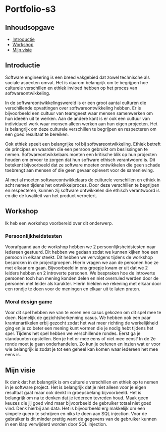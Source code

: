 # Portfolio-s3

## Inhoudsopgave
- [Introductie](#introductie)
- [Workshop](#workshop)
- [Mijn visie](#mijn-visie)

## Introductie
Software engineering is een breed vakgebied dat zowel technische als sociale aspecten omvat. Het is daarom belangrijk om te begrijpen hoe culturele verschillen en ethiek invloed hebben op het proces van softwareontwikkeling.

In de softwareontwikkelingswereld is er een groot aantal culturen die verschillende opvattingen over softwareontwikkeling hebben. Er is bijvoorbeeld een cultuur van teamgeest waar mensen samenwerken om hun ideeën uit te werken. Aan de andere kant is er ook een cultuur van individueel werk waar mensen alleen werken aan hun eigen projecten. Het is belangrijk om deze culturele verschillen te begrijpen en respecteren om een goed resultaat te bereiken.

Ook ethiek speelt een belangrijke rol bij softwareontwikkeling. Ethiek betreft de principes en waarden die een persoon gebruikt om beslissingen te nemen. Softwareontwikkelaars moeten een kritische blik op hun projecten houden om ervoor te zorgen dat hun software ethisch verantwoord is. Dit betekent bijvoorbeeld dat ze software moeten ontwikkelen die geen schade toebrengt aan mensen of die geen gevaar oplevert voor de samenleving.

Al met al moeten softwareontwikkelaars de culturele verschillen en ethiek in acht nemen tijdens het ontwikkelproces. Door deze verschillen te begrijpen en respecteren, kunnen zij software ontwikkelen die ethisch verantwoord is en die de kwaliteit van het product verbetert.

## Workshop
Ik heb een workshop voorbereid over dit onderwerp. 

### Persoonlijkheidstesten
Voorafgaand aan de workshop hebben we 2 persoonlijksheidstesten naar iedereen gestuurd. Dit hebben we gedaan zodat we kunnen kijken hoe een persoon in elkaar steekt. Dit hebben we vervolgens tijdens de workshop besproken in de projectgroepen. Hierin vragen we aan de personen hoe ze met elkaar om gaan. Bijvoorbeeld in ons groepje kwam er uit dat we 2 leiders hebben en 2 introverte personen. We bespraken hoe de introverte personen toch hun mening konden delen en niet overruled werden door de personen met leider als karakter. Hierin hielden we rekening met elkaar door een rondje te doen voor de meningen en elkaar uit te laten praten. 

### Moral design game
Voor dit spel hebben we van te voren een casus gekozen om dit spel mee te doen. Namelijk de gezichtsherkenning casus. We hebben ook een paar krantenartikelen erbij gezocht zodat het wat meer richting de werkelijkheid ging en je zo beter een mening kunt vormen die je nodig hebt tijdens het spel. Tijdens het spel hebben we verschillende rondes. Eerst ga je standpunten opstellen. Ben je het er mee eens of niet mee eens? In de 2e ronde moet je gaan onderhandelen. Zo kun je oefenen en inzien wat er voor wie belangrijk is zodat je tot een geheel kan komen waar iedereen het mee eens is.

## Mijn visie
Ik denk dat het belangrijk is om culturele verschillen en ethiek op te nemen in je software project. Het is belangrijk dat je niet alleen voor je eigen resultaat gaat maar ook denkt in groepsbelang bijvoorbeeld. Het is belangrijk om na te denken dat je iedereen tevreden houd. Maak geen keuzes die jij goed vind maar bijvoorbeeld de gebruiker totaal niet goed vind. Denk hierbij aan data. Het is bijvoorbeeld erg makkelijk om een simpele query te schrijven en niks te doen aan SQL injection. Voor de gebruiker is dit minder prettig want de gegevens van de gebruiker kunnen in een klap verwijderd worden door SQL injection. 
